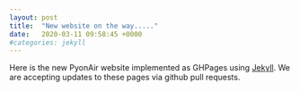 ```yaml
---
layout: post
title:  "New website on the way....."
date:   2020-03-11 09:58:45 +0000
#categories: jekyll
---
```


Here is the new PyonAir website implemented as GHPages using [Jekyll][jekyll-gh].
We are accepting updates to these pages via github pull requests. 

[jekyll-docs]: https://jekyllrb.com/docs/home
[jekyll-gh]:   https://github.com/jekyll/jekyll
[jekyll-talk]: https://talk.jekyllrb.com/
